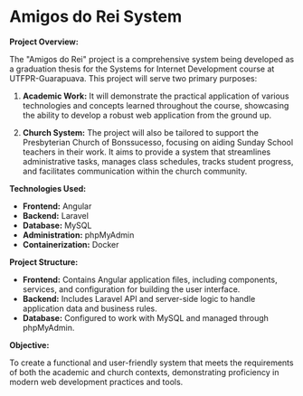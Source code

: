 # Amigos do Rei System

**Project Overview:**

The "Amigos do Rei" project is a comprehensive system being developed as a graduation thesis for the Systems for Internet Development course at UTFPR-Guarapuava. This project will serve two primary purposes:

1. **Academic Work:** It will demonstrate the practical application of various technologies and concepts learned throughout the course, showcasing the ability to develop a robust web application from the ground up.

2. **Church System:** The project will also be tailored to support the Presbyterian Church of Bonssucesso, focusing on aiding Sunday School teachers in their work. It aims to provide a system that streamlines administrative tasks, manages class schedules, tracks student progress, and facilitates communication within the church community.

**Technologies Used:**

- **Frontend:** Angular
- **Backend:** Laravel
- **Database:** MySQL
- **Administration:** phpMyAdmin
- **Containerization:** Docker

**Project Structure:**

- **Frontend:** Contains Angular application files, including components, services, and configuration for building the user interface.
- **Backend:** Includes Laravel API and server-side logic to handle application data and business rules.
- **Database:** Configured to work with MySQL and managed through phpMyAdmin.

**Objective:**

To create a functional and user-friendly system that meets the requirements of both the academic and church contexts, demonstrating proficiency in modern web development practices and tools.
